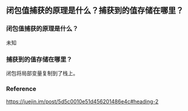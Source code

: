 ## 闭包值捕获的原理是什么？捕获到的值存储在哪里？

### 闭包值捕获的原理是什么？

未知

### 捕获到的值存储在哪里？

闭包将局部变量复制到了栈上。



### Reference

https://juejin.im/post/5d5c0010e51d456201486e4c#heading-2
